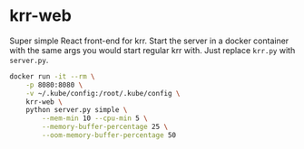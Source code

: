 # krr-web

Super simple React front-end for krr. Start the server in a docker container
with the same args you would start regular krr with.
Just replace `krr.py` with `server.py`.

```bash
docker run -it --rm \
    -p 8080:8080 \
    -v ~/.kube/config:/root/.kube/config \
    krr-web \
    python server.py simple \
        --mem-min 10 --cpu-min 5 \
        --memory-buffer-percentage 25 \
        --oom-memory-buffer-percentage 50
```